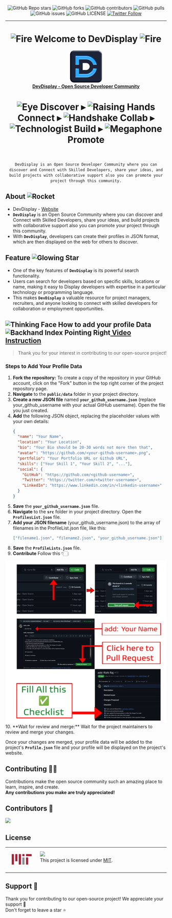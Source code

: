 <div align="center">                                                                        
  
  ![GitHub Repo stars](https://img.shields.io/github/stars/codeaashu/DevDisplay?style=social) 
  ![GitHub forks](https://img.shields.io/github/forks/codeaashu/DevDisplay?style=social)
  ![GitHub contributors](https://img.shields.io/github/contributors/codeaashu/DevDisplay?style=social)
  ![GitHub pulls](https://img.shields.io/github/issues-pr/codeaashu/DevDisplay?style=social)
  ![GitHub issues](https://img.shields.io/github/issues/codeaashu/DevDisplay?style=social)
  ![GitHub LICENSE](https://img.shields.io/github/license/codeaashu/DevDisplay?style=social)
[![Twitter Follow](https://img.shields.io/twitter/follow/warrior_aashuu?style=social)](https://twitter.com/intent/follow?screen_name=warrior_aashuu)

<hr>
  <h1 align="center"><img src="https://raw.githubusercontent.com/Tarikul-Islam-Anik/Animated-Fluent-Emojis/master/Emojis/Travel%20and%20places/Fire.png" alt="Fire" width="25" height="25" /> Welcome to DevDisplay <img src="https://raw.githubusercontent.com/Tarikul-Islam-Anik/Animated-Fluent-Emojis/master/Emojis/Travel%20and%20places/Fire.png" alt="Fire" width="25" height="25" /></h1>
  <img src="./public/devDisplayLOGO.png" width="100px" />
  <br><a href="https://DevDisplay.vercel.app/"><strong>DevDisplay - Open Source Developer Community</strong></a>
  <h1 align="center">   <img src="https://raw.githubusercontent.com/Tarikul-Islam-Anik/Animated-Fluent-Emojis/master/Emojis/Hand%20gestures/Eye.png" alt="Eye" width="25" height="25" /> Discover  ▸  <img src="https://raw.githubusercontent.com/Tarikul-Islam-Anik/Animated-Fluent-Emojis/master/Emojis/Hand%20gestures/Raising%20Hands.png" alt="Raising Hands" width="25" height="25" /> Connect  ▸  <img src="https://raw.githubusercontent.com/Tarikul-Islam-Anik/Animated-Fluent-Emojis/master/Emojis/Hand%20gestures/Handshake.png" alt="Handshake" width="25" height="25" /> Collab  ▸  <img src="https://raw.githubusercontent.com/Tarikul-Islam-Anik/Telegram-Animated-Emojis/main/People/Technologist.webp" alt="Technologist" width="25" height="25" /> Build  ▸  <img src="https://raw.githubusercontent.com/Tarikul-Islam-Anik/Telegram-Animated-Emojis/main/Objects/Megaphone.webp" alt="Megaphone" width="25" height="25" /> Promote   </h1></br>
  
  ` DevDisplay is an Open Source Developer Community where you can discover and Connect with Skilled Developers, share your ideas, and build projects with collaborative support also you can promote your project through this community. `
</div>

## About <img src="https://raw.githubusercontent.com/Tarikul-Islam-Anik/Animated-Fluent-Emojis/master/Emojis/Travel%20and%20places/Rocket.png" alt="Rocket" width="25" height="25" />

- DevDisplay - [Website](https://DevDisplay.vercel.app/)
- **`DevDisplay`** is an Open Source Community where you can discover and Connect with Skilled Developers, share your ideas, and build projects with collaborative support also you can promote your project through this community.
- With **`DevDisplay`**, developers can create their profiles in JSON format, which are then displayed on the web for others to discover.

## Feature <img src="https://raw.githubusercontent.com/Tarikul-Islam-Anik/Animated-Fluent-Emojis/master/Emojis/Travel%20and%20places/Glowing%20Star.png" alt="Glowing Star" width="25" height="25" />

- One of the key features of **`DevDisplay`** is its powerful search functionality.
- Users can search for developers based on specific skills, locations or name, making it easy to Display developers with expertise in a particular technology or programming language.
- This makes **`DevDisplay`** a valuable resource for project managers, recruiters, and anyone looking to connect with skilled developers for collaboration or employment opportunities.

<a id="how-to-add-your-profile-data"></a>

## <img src="https://raw.githubusercontent.com/Tarikul-Islam-Anik/Animated-Fluent-Emojis/master/Emojis/Smilies/Thinking%20Face.png" alt="Thinking Face" width="25" height="25" /> How to add your profile Data <img src="https://raw.githubusercontent.com/Tarikul-Islam-Anik/Animated-Fluent-Emojis/master/Emojis/Hand%20gestures/Backhand%20Index%20Pointing%20Right.png" alt="Backhand Index Pointing Right" width="25" height="25" /><a href="https://youtu.be/fgqQqdY9Cno"><strong> Video Instruction</strong></a>

> Thank you for your interest in contributing to our open-source project! <br>

### Steps to Add Your Profile Data

1. **Fork the repository:** To create a copy of the repository in your GitHub account, click on the "Fork" button in the top right corner of the project repository page.
2. **Navigate** to the **`public/data`** folder in your project directory.
3. **Create a new JSON file** named **`your_github_username.json`** (replace your_github_username with your actual GitHub username). Open the file you just created.
4. **Add** the following JSON object, replacing the placeholder values with your own details:
   ```json
   {
     "name": "Your Name",
     "location": "Your Location",
     "bio": "Your Bio should be 20-30 words not more then that",
     "avatar": "https://github.com/<your-github-username>.png",
     "portfolio": "Your Portfolio URL or Github URL",
     "skills": ["Your Skill 1", "Your Skill 2", "..."],
     "social": {
       "GitHub": "https://github.com/<github-username>",
       "Twitter": "https://twitter.com/<twitter-username>",
       "LinkedIn": "https://www.linkedin.com/in/<linkedin-username>"
     }
   }
   ```
5. **Save** the **`your_github_username.json`** file.
6. **Navigate** to the **`src`** folder in your project directory. Open the **`ProfilesList.json`** file.
7. **Add your JSON filename** (your_github_username.json) to the array of filenames in the ProfileList.json file, like this:
   ```json
   ["filename1.json", "filename2.json", "your_github_username.json"]
   ```
8. **Save** the **`ProfileLists.json`** file.
9. **Contribute** Follow this 👇🏻:
  <img src="./public/How to contribute.png"/>
10. **Wait for review and merge:** Wait for the project maintainers to review and merge your changes.

Once your changes are merged, your profile data will be added to the project's **`Profile.json`** file and your profile will be displayed on the project's website.

<a id="contributing"></a>

## Contributing 👨‍💻

Contributions make the open source community such an amazing place to learn, inspire, and create. <br>
**Any contributions you make are truly appreciated!**

<a id="contributors"></a>

## Contributors 🤝

<a href="https://github.com/codeaashu/DevDisplay/graphs/contributors">
  <img src="https://contrib.rocks/image?repo=codeaashu/DevDisplay" />
</a>

<a id="license"></a>

## License

<table>
  <tr>
     <td>
       <p align="center"> <img src="https://github.com/malivinayak/malivinayak/blob/main/LICENSE-Logo/MIT.png?raw=true" width="80%"></img>
    </td>
    <td> 
      <img src="https://img.shields.io/badge/License-MIT-yellow.svg"/> <br> 
This project is licensed under <a href="./LICENSE">MIT</a>. <img width=2300/>
    </td>
  </tr>
</table>

<a id="support"></a>

## Support 🙏

Thank you for contributing to our open-source project! We appreciate your support 🚀 <br>
Don't forget to leave a star ⭐

